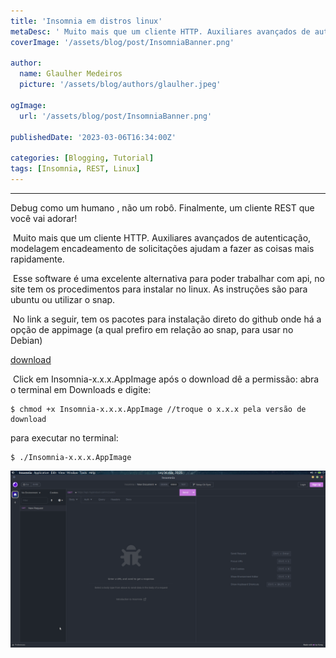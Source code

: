 ```yaml
---
title: 'Insomnia em distros linux'
metaDesc: '	Muito mais que um cliente HTTP. Auxiliares avançados de autenticação, modelagem encadeamento'
coverImage: '/assets/blog/post/InsomniaBanner.png'

author:
  name: Glaulher Medeiros
  picture: '/assets/blog/authors/glaulher.jpeg'

ogImage:
  url: '/assets/blog/post/InsomniaBanner.png'

publishedDate: '2023-03-06T16:34:00Z'

categories: [Blogging, Tutorial]
tags: [Insomnia, REST, Linux]
---
```


---

Debug como um humano , não um robô. Finalmente, um cliente REST que você vai adorar!

​ Muito mais que um cliente HTTP. Auxiliares avançados de autenticação, modelagem encadeamento de solicitações ajudam a fazer as coisas mais rapidamente.

​ Esse software é uma excelente alternativa para poder trabalhar com api, no site tem os procedimentos para instalar no linux. As instruções são para ubuntu ou utilizar o snap.

​ No link a seguir, tem os pacotes para instalação direto do github onde há a opção de appimage (a qual prefiro em relação ao snap, para usar no Debian)

[download](https://updates.insomnia.rest/downloads/release/latest?app=com.insomnia.app&source=website)

​ Click em Insomnia-x.x.x.AppImage após o download dê a permissão: abra o terminal em Downloads e digite:

```shell
$ chmod +x Insomnia-x.x.x.AppImage //troque o x.x.x pela versão de download
```

para executar no terminal:

```shell
$ ./Insomnia-x.x.x.AppImage
```

[![upload-image Insomnia](/images/posts/Insomnia.png)](https://updates.insomnia.rest/downloads/release/latest?app=com.insomnia.app&source=website)
